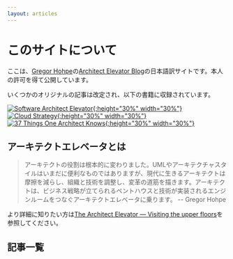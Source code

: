 ```yaml
---
layout: articles
---
```

# このサイトについて

ここは、[Gregor Hohpe](https://twitter.com/ghohpe)の[Architect Elevator Blog](https://architectelevator.com/blog/)の日本語訳サイトです。本人の許可を得て公開しています。

いくつかのオリジナルの記事は改定され、以下の書籍に収録されています。

[1]: https://architectelevator.com/book/
[2]: https://architectelevator.com/assets/img/softwarearchitectelevator_medium.jpg
[3]: https://architectelevator.com/book/cloudstrategy
[4]: https://architectelevator.com/assets/img/cloudstrategy_medium.jpg
[5]: https://architectelevator.com/book/37things
[6]: https://architectelevator.com/assets/img/37things_medium_stars.jpg

[![Software Architect Elevator][2]{:height="30%" width="30%"}][1]
[![Cloud Strategy][4]{:height="30%" width="30%"}][3]
[![37 Things One Architect Knows][6]{:height="30%" width="30%"}][5]

## アーキテクトエレベータとは

> アーキテクトの役割は根本的に変わりました。UMLやアーキテクチャスタイルはいまだに便利なものではありますが、現代に生きるアーキテクトは摩擦を減らし、組織と技術を調整し、変革の道筋を描きます。アーキテクトは、ビジネス戦略が立てられるペントハウスと技術が実装されるエンジンルームをつなぐアーキテクトエレベータに乗ります。 -- Gregor Hohpe

より詳細に知りたい方は[The Architect Elevator — Visiting the upper floors](https://martinfowler.com/articles/architect-elevator.html)を参照してください。


## 記事一覧

